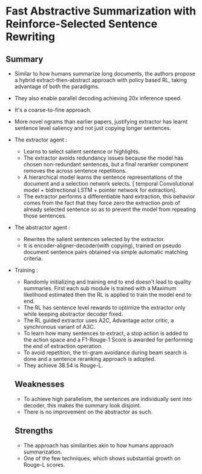 # Fast Abstractive Summarization with Reinforce-Selected Sentence Rewriting

## Summary 

- Similar to how humans summarize long documents, the authors propose a hybrid extract-then-abstract approach with policy based RL, taking advantage of both the paradigms.
- They also enable parallel decoding achieving 20x inference speed. 
- It's a coarse-to-fine approach. 
- More novel ngrams than earlier papers, justifying extractor has learnt sentence level saliency and not just copying longer sentences.
- The extractor agent :
  - Learns to select salient sentence or highlights.
  - The extractor avoids redundancy issues because the model has chosen non-redundant sentences, but a final reranker component removes the across sentence repetitions. 
  - A hierarchical model learns the sentence representations of the document and a selection network selects. [ temporal Convolutional model + bidirectional LSTM + pointer network for extraction].
  - The extractor performs a differentiable hard extraction, this behavior comes from the fact that they force zero the extraction prob of already selected sentence so as to prevent the model from repeating those sentences.
- The abstractor agent :
  - Rewrites the salient sentences selected by the extractor.
  - It is encoder-aligner-decoder(with copying), trained on pseudo document sentence pairs obtained via simple automatic matching criteria. 
- Training :
  - Randomly initializing and training end to end doesn't lead to quality summaries. First each sub module is trained with a Maximum likelihood estimated then the RL is applied to train the model end to end. 
  - The RL has sentence level rewards to optimize the extractor only while keeping abstractor decoder fixed.
  - The RL guided extractor uses A2C, Advantage actor critic, a synchronous variant of A3C.
  - To learn how many sentences to extract, a stop action is added to the action space and a F1-Rouge-1 Score is awarded for performing the end of extraction operation. 
  - To avoid repetition, the tri-gram avoidance during beam search is done and a sentence reranking approach is adopted. 
  - They achieve 38.54 is Rouge-L.
  
  ## Weaknesses
  - To achieve high parallelism, the sentences are individually sent into decoder, this makes the summary look disjoint. 
  - There is no improvement on the abstractor as such.
  
  
  ## Strengths
  - The approach has similarities akin to how humans approach summarization. 
  - One of the few techniques, which shows substantial growth on Rouge-L scores.
  

